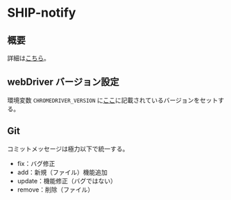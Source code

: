 # SHIP-notify
## 概要
詳細は[こちら](https://newt-house.web.app/ship-notify/)。

## webDriver バージョン設定
環境変数 <code>CHROMEDRIVER_VERSION</code> に[ここ](https://chromedriver.chromium.org/downloads)に記載されているバージョンをセットする。

## Git
コミットメッセージは極力以下で統一する。
- fix：バグ修正
- add：新規（ファイル）機能追加
- update：機能修正（バグではない）
- remove：削除（ファイル）